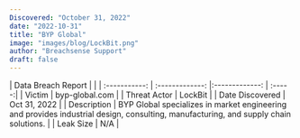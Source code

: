 ```yaml
---
Discovered: "October 31, 2022"
date: "2022-10-31"
title: "BYP Global"
image: "images/blog/LockBit.png"
author: "Breachsense Support"
draft: false
---
```


| Data Breach Report           |              | 
| :-----------: | :-------------:     |:-------------:    | :-----:|
| Victim      | byp-global.com       | 
| Threat Actor      | LockBit      | 
| Date Discovered      | Oct 31, 2022      | 
| Description      | BYP Global specializes in market engineering and provides industrial design, consulting, manufacturing, and supply chain solutions.      | 
| Leak Size      | N/A      | 

